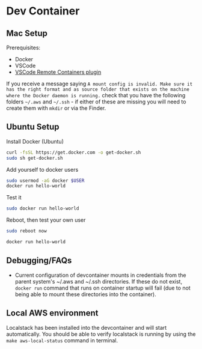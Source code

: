 # Dev Container

## Mac Setup

Prerequisites:

- Docker
- VSCode
- [VSCode Remote Containers plugin](https://code.visualstudio.com/docs/remote/containers#_installation)

If you receive a message saying `A mount config is invalid. Make sure it has the right format and as source folder that exists on the machine where the Docker daemon is running.` check that you have the following folders `~/.aws` and `~/.ssh` - if either of these are missing you will need to create them with `mkdir` or via the Finder.

## Ubuntu Setup

Install Docker (Ubuntu)

```bash
curl -fsSL https://get.docker.com -o get-docker.sh
sudo sh get-docker.sh
```

Add yourself to docker users

```bash
sudo usermod -aG docker $USER
docker run hello-world
```

Test it

```bash
sudo docker run hello-world
```

Reboot, then test your own user

```bash
sudo reboot now
```

```bash
docker run hello-world
```

## Debugging/FAQs

- Current configuration of devcontainer mounts in credentials from the parent system's ~/.aws and ~/.ssh directories. If these do not exist, `docker run` command that runs on container startup will fail (due to not being able to mount these directories into the container).

## Local AWS environment

Localstack has been installed into the devcontainer and will start automatically. You should be able to verify localstack is running by using the `make aws-local-status` command in terminal.
